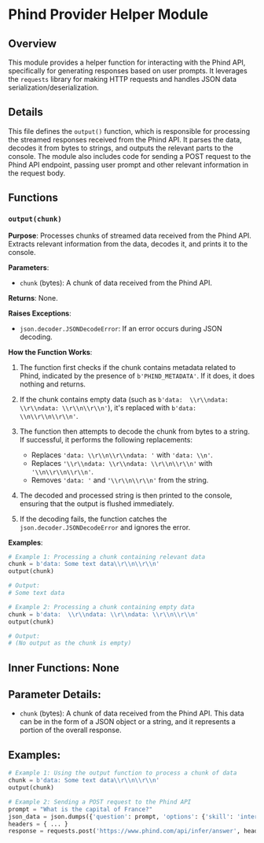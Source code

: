 # Phind Provider Helper Module

## Overview

This module provides a helper function for interacting with the Phind API, specifically for generating responses based on user prompts. It leverages the `requests` library for making HTTP requests and handles JSON data serialization/deserialization.

## Details

This file defines the `output()` function, which is responsible for processing the streamed responses received from the Phind API. It parses the data, decodes it from bytes to strings, and outputs the relevant parts to the console. The module also includes code for sending a POST request to the Phind API endpoint, passing user prompt and other relevant information in the request body.

## Functions

### `output(chunk)`

**Purpose**: Processes chunks of streamed data received from the Phind API. Extracts relevant information from the data, decodes it, and prints it to the console.

**Parameters**:

- `chunk` (bytes): A chunk of data received from the Phind API.

**Returns**: None.

**Raises Exceptions**:

- `json.decoder.JSONDecodeError`: If an error occurs during JSON decoding.

**How the Function Works**:

1. The function first checks if the chunk contains metadata related to Phind, indicated by the presence of `b'PHIND_METADATA'`. If it does, it does nothing and returns.

2. If the chunk contains empty data (such as `b'data:  \\r\\ndata: \\r\\ndata: \\r\\n\\r\\n'`), it's replaced with `b'data:  \\n\\r\\n\\r\\n'`.

3. The function then attempts to decode the chunk from bytes to a string. If successful, it performs the following replacements:
    - Replaces `'data: \\r\\n\\r\\ndata: '` with `'data: \\n'`.
    - Replaces `'\\r\\ndata: \\r\\ndata: \\r\\n\\r\\n'` with `'\\n\\r\\n\\r\\n'`.
    - Removes `'data: '` and `'\\r\\n\\r\\n'` from the string.

4. The decoded and processed string is then printed to the console, ensuring that the output is flushed immediately.

5. If the decoding fails, the function catches the `json.decoder.JSONDecodeError` and ignores the error.

**Examples**:

```python
# Example 1: Processing a chunk containing relevant data
chunk = b'data: Some text data\\r\\n\\r\\n'
output(chunk)

# Output:
# Some text data

# Example 2: Processing a chunk containing empty data
chunk = b'data:  \\r\\ndata: \\r\\ndata: \\r\\n\\r\\n'
output(chunk)

# Output:
# (No output as the chunk is empty)
```

## Inner Functions: None

## Parameter Details:

- `chunk` (bytes): A chunk of data received from the Phind API. This data can be in the form of a JSON object or a string, and it represents a portion of the overall response.

## Examples:

```python
# Example 1: Using the output function to process a chunk of data
chunk = b'data: Some text data\\r\\n\\r\\n'
output(chunk)

# Example 2: Sending a POST request to the Phind API
prompt = "What is the capital of France?"
json_data = json.dumps({'question': prompt, 'options': {'skill': 'intermediate', 'date': datetime.datetime.now().strftime('%d/%m/%Y'), 'language': 'en', 'detailed': True, 'creative': True, 'customLinks': []}}, separators=(',', ':'))
headers = { ... }
response = requests.post('https://www.phind.com/api/infer/answer', headers=headers, data=json_data, content_callback=output, timeout=999999, impersonate='safari15_5')
```